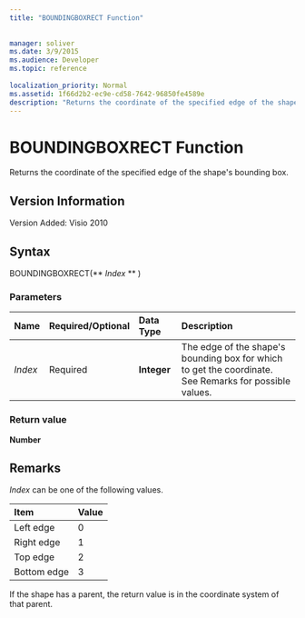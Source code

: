 ```yaml
---
title: "BOUNDINGBOXRECT Function"
 
 
manager: soliver
ms.date: 3/9/2015
ms.audience: Developer
ms.topic: reference
 
localization_priority: Normal
ms.assetid: 1f66d2b2-ec9e-cd58-7642-96850fe4589e
description: "Returns the coordinate of the specified edge of the shape's bounding box."
---
```


# BOUNDINGBOXRECT Function

Returns the coordinate of the specified edge of the shape's bounding box.
  
## Version Information

Version Added: Visio 2010 
  
## Syntax

BOUNDINGBOXRECT(** *Index* ** ) 
  
### Parameters

|**Name**|**Required/Optional**|**Data Type**|**Description**|
|:-----|:-----|:-----|:-----|
| _Index_ <br/> |Required  <br/> |**Integer** <br/> |The edge of the shape's bounding box for which to get the coordinate. See Remarks for possible values.  <br/> |
   
### Return value

 **Number**
  
## Remarks

 *Index*  can be one of the following values. 
  
|**Item**|**Value**|
|:-----|:-----|
|Left edge  <br/> |0  <br/> |
|Right edge  <br/> |1  <br/> |
|Top edge  <br/> |2  <br/> |
|Bottom edge  <br/> |3  <br/> |
   
If the shape has a parent, the return value is in the coordinate system of that parent.
  

